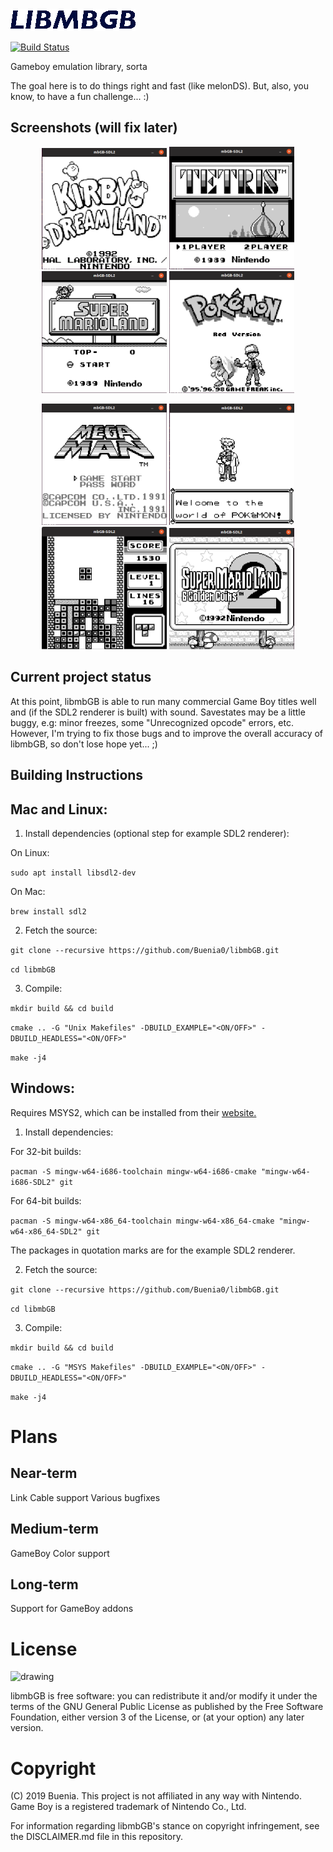 <img src="https://github.com/Buenia0/libmbGB/blob/develop/res/libmbgblogo.png" alt="drawing" width="200"/>

[![Build Status](https://travis-ci.org/Buenia0/libmbGB.svg?branch=master)](https://travis-ci.org/Buenia0/libmbGB)

Gameboy emulation library, sorta

The goal here is to do things right and fast (like melonDS). But, also, you know, to have a fun challenge... :)

## Screenshots (will fix later)

<p align="center">
  <img src="https://github.com/Buenia0/libmbGB/blob/develop/res/screens/kdl.png" alt="kdl" width="200"/>
  <img src="https://github.com/Buenia0/libmbGB/blob/develop/res/screens/tetris.png" alt="tetris" width="200"/>
  <img src="https://github.com/Buenia0/libmbGB/blob/develop/res/screens/sml.png" alt="sml" width="200"/>
  <img src="https://github.com/Buenia0/libmbGB/blob/develop/res/screens/poker.png" alt="poker" width="200"/>
</p>

<p align="center">
  <img src="https://github.com/Buenia0/libmbGB/blob/develop/res/screens/mm.png" alt="mm" width="200"/>
  <img src="https://github.com/Buenia0/libmbGB/blob/develop/res/screens/poker2.png" alt="poker2" width="200"/>
  <img src="https://github.com/Buenia0/libmbGB/blob/develop/res/screens/tetris2.png" alt="tetris2" width="200"/>
  <img src="https://github.com/Buenia0/libmbGB/blob/develop/res/screens/smlgc.png" alt="smlgc" width="200"/>
</p>

## Current project status

At this point, libmbGB is able to run many commercial Game Boy titles well and (if the SDL2 renderer is built) with sound. Savestates may be a little buggy, e.g: minor freezes, some "Unrecognized opcode" errors, etc. However, I'm trying to fix those bugs and to improve the overall accuracy of libmbGB, so don't lose hope yet... ;)

## Building Instructions

## Mac and Linux:

1. Install dependencies (optional step for example SDL2 renderer):

On Linux:

`sudo apt install libsdl2-dev`

On Mac:

`brew install sdl2`

2. Fetch the source:

`git clone --recursive https://github.com/Buenia0/libmbGB.git`

`cd libmbGB`

3. Compile:

`mkdir build && cd build`

`cmake .. -G "Unix Makefiles" -DBUILD_EXAMPLE="<ON/OFF>" -DBUILD_HEADLESS="<ON/OFF>"`

`make -j4`

## Windows:

Requires MSYS2, which can be installed from their [website.](http://www.msys2.org/)

1. Install dependencies:

For 32-bit builds:

`pacman -S mingw-w64-i686-toolchain mingw-w64-i686-cmake "mingw-w64-i686-SDL2" git`

For 64-bit builds:

`pacman -S mingw-w64-x86_64-toolchain mingw-w64-x86_64-cmake "mingw-w64-x86_64-SDL2" git `

The packages in quotation marks are for the example SDL2 renderer.

2. Fetch the source:

`git clone --recursive https://github.com/Buenia0/libmbGB.git`

`cd libmbGB`

3. Compile:

`mkdir build && cd build`

`cmake .. -G "MSYS Makefiles" -DBUILD_EXAMPLE="<ON/OFF>" -DBUILD_HEADLESS="<ON/OFF>"`

`make -j4`

# Plans

## Near-term

Link Cable support
Various bugfixes

## Medium-term

GameBoy Color support

## Long-term

Support for GameBoy addons

# License

<img src="https://www.gnu.org/graphics/gplv3-127x51.png" alt="drawing" width="150"/>

libmbGB is free software: you can redistribute it and/or modify it under the terms of the GNU General Public License as published by the Free Software Foundation, either version 3 of the License, or (at your option) any later version.

# Copyright

(C) 2019 Buenia. This project is not affiliated in any way with Nintendo. Game Boy is a registered trademark of Nintendo Co., Ltd.

For information regarding libmbGB's stance on copyright infringement, see the DISCLAIMER.md file in this repository.
